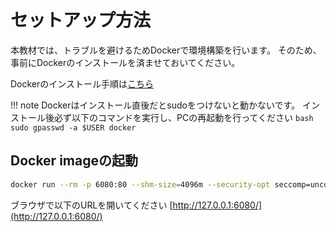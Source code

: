 # セットアップ方法

本教材では、トラブルを避けるためDockerで環境構築を行います。
そのため、事前にDockerのインストールを済ませておいてください。

Dockerのインストール手順は[こちら](https://docs.docker.com/engine/install/ubuntu/)

!!! note
    Dockerはインストール直後だとsudoをつけないと動かないです。
    インストール後必ず以下のコマンドを実行し、PCの再起動を行ってください
    ```bash
    sudo gpasswd -a $USER docker
    ```


## Docker imageの起動

```bash
docker run --rm -p 6080:80 --shm-size=4096m --security-opt seccomp=unconfined ghcr.io/ouxt-polaris/ros_handson/ros_handson:latest
```

ブラウザで以下のURLを開いてください [http://127.0.0.1:6080/](http://127.0.0.1:6080/)